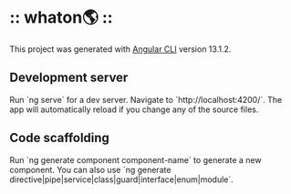 # :: whaton🌎 ::

This project was generated with [Angular CLI](https://github.com/angular/angular-cli) version 13.1.2.

## Development server

Run \`ng serve\` for a dev server. Navigate to \`http://localhost:4200/\`. The app will automatically reload if you change any of the source files.

## Code scaffolding

Run \`ng generate component component-name\` to generate a new component. You can also use \`ng generate directive|pipe|service|class|guard|interface|enum|module\`.